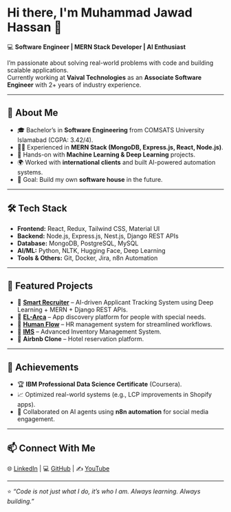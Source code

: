 # Hi there, I'm Muhammad Jawad Hassan 👋  

💻 **Software Engineer | MERN Stack Developer | AI Enthusiast**  

I’m passionate about solving real-world problems with code and building scalable applications.  
Currently working at **Vaival Technologies** as an **Associate Software Engineer** with 2+ years of industry experience.  

---

## 🚀 About Me  
- 🎓 Bachelor’s in **Software Engineering** from COMSATS University Islamabad (CGPA: 3.42/4).  
- 👨‍💻 Experienced in **MERN Stack (MongoDB, Express.js, React, Node.js)**.  
- 🤖 Hands-on with **Machine Learning & Deep Learning** projects.  
- 🌍 Worked with **international clients** and built AI-powered automation systems.  
- 🎯 Goal: Build my own **software house** in the future.  

---

## 🛠️ Tech Stack  
- **Frontend:** React, Redux, Tailwind CSS, Material UI  
- **Backend:** Node.js, Express.js, Nest.js, Django REST APIs  
- **Database:** MongoDB, PostgreSQL, MySQL  
- **AI/ML:** Python, NLTK, Hugging Face, Deep Learning  
- **Tools & Others:** Git, Docker, Jira, n8n Automation  

---

## 📌 Featured Projects  
- 🔹 **[Smart Recruiter](#)** – AI-driven Applicant Tracking System using Deep Learning + MERN + Django REST APIs.  
- 🔹 **[EL-Arca](#)** – App discovery platform for people with special needs.  
- 🔹 **[Human Flow](#)** – HR management system for streamlined workflows.  
- 🔹 **[IMS](#)** – Advanced Inventory Management System.  
- 🔹 **Airbnb Clone** – Hotel reservation platform.  

---

## 🌟 Achievements  
- 🏆 **IBM Professional Data Science Certificate** (Coursera).  
- 📈 Optimized real-world systems (e.g., LCP improvements in Shopify apps).  
- 🤝 Collaborated on AI agents using **n8n automation** for social media engagement.  

---

## 📫 Connect With Me  
🌐 [LinkedIn](https://linkedin.com) | 💻 [GitHub](https://github.com) | ✍️ [YouTube](https://youtube.com)  

---

⭐️ *“Code is not just what I do, it’s who I am. Always learning. Always building.”*  
